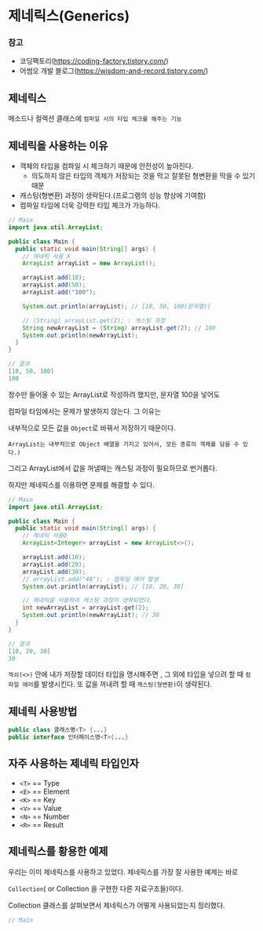# 제네릭스(Generics)
### 참고
- 코딩팩토리(https://coding-factory.tistory.com/)
- 어썸오 개발 블로그(https://wisdom-and-record.tistory.com/)

## 제네릭스
메소드나 컬렉션 클래스에 ```컴파일 시의 타입 체크를 해주는 기능```

## 제네릭을 사용하는 이유
- 객체의 타입을 컴파일 시 체크하기 때문에 안전성이 높아진다. 
  - 의도하지 않은 타입의 객체가 저장되는 것을 막고 잘못된 형변환을 막을 수 있기 때문
- 캐스팅(형변환) 과정이 생략된다.(프로그램의 성능 향상에 기여함)
- 컴파일 타임에 더욱 강력한 타입 체크가 가능하다.
```java
// Main
import java.util.ArrayList;

public class Main {
  public static void main(String[] args) {
    // 제네릭 사용 X
    ArrayList arrayList = new ArrayList();

    arrayList.add(10);
    arrayList.add(50);
    arrayList.add("100");

    System.out.println(arrayList); // [10, 50, 100(문자열)]

    // (String) arrayList.get(2); : 캐스팅 과정
    String newArrayList = (String) arrayList.get(2); // 100
    System.out.println(newArrayList);
  }
}

// 결과
[10, 50, 100]
100
```
정수만 들어올 수 있는 ArrayList로 작성하려 했지만, 문자열 100을 넣어도 

컴파일 타임에서는 문제가 발생하지 않는다. 그 이유는 

내부적으로 모든 값을 ```Object```로 바꿔서 저장하기 때문이다.
```
ArrayList는 내부적으로 Object 배열을 가지고 있어서, 모든 종류의 객체를 담을 수 있다.)
```
그리고 ArrayList에서 값을 꺼낼때는 캐스팅 과정이 필요하므로 번거롭다. 

하지만 제네릭스를 이용하면 문제를 해결할 수 있다.
```java
// Main
import java.util.ArrayList;

public class Main {
  public static void main(String[] args) {
    // 제네릭 사용O
    ArrayList<Integer> arrayList = new ArrayList<>();

    arrayList.add(10);
    arrayList.add(20);
    arrayList.add(30);
    // arrayList.add("40"); : 컴파일 에러 발생
    System.out.println(arrayList); // [10, 20, 30]

    // 제네릭을 사용하여 캐스팅 과정이 생략되었다.
    int newArrayList = arrayList.get(2);
    System.out.println(newArrayList); // 30
  }
}

// 결과
[10, 20, 30]
30
```
```꺽쇠(<>)``` 안에 내가 저장할 데이터 타입을 명시해주면 , 그 외에 타입을 넣으려 할 때
```컴파일 에러```를 발생시킨다. 또 값을 꺼내려 할 때 ```캐스팅(형변환)```이 생략된다.

## 제네릭 사용방법
```java
public class 클래스명<T> {...}
public interface 인터페이스명<T>{...}
```

## 자주 사용하는 제네릭 타입인자
- ````<T>```` == Type
- ````<E>```` == Element
- ```<K>``` == Key
- ```<V>``` == Value
- ```<N>``` == Number
- ```<R>``` == Result

## 제네릭스를 황용한 예제
우리는 이미 제네릭스를 사용하고 있었다. 제네릭스를 가장 잘 사용한 예제는 바로

```Collection```( or Collection 을 구현한 다른 자료구조들)이다.

Collection 클래스를 살펴보면서 제네릭스가 어떻게 사용되었는지 정리했다.
```java
// Main
```